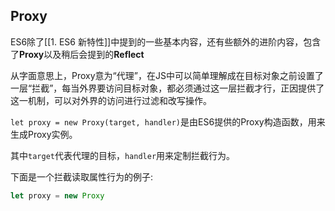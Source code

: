 ## Proxy
ES6除了[[1. ES6 新特性]]中提到的一些基本内容，还有些额外的进阶内容，包含了**Proxy**以及稍后会提到的**Reflect**

从字面意思上，Proxy意为“代理”，在JS中可以简单理解成在目标对象之前设置了一层“拦截”，每当外界要访问目标对象，都必须通过这一层拦截才行，正因提供了这一机制，可以对外界的访问进行过滤和改写操作。

`let proxy = new Proxy(target, handler)`是由ES6提供的Proxy构造函数，用来生成Proxy实例。

其中`target`代表代理的目标，`handler`用来定制拦截行为。

下面是一个拦截读取属性行为的例子:
```js
let proxy = new Proxy
```